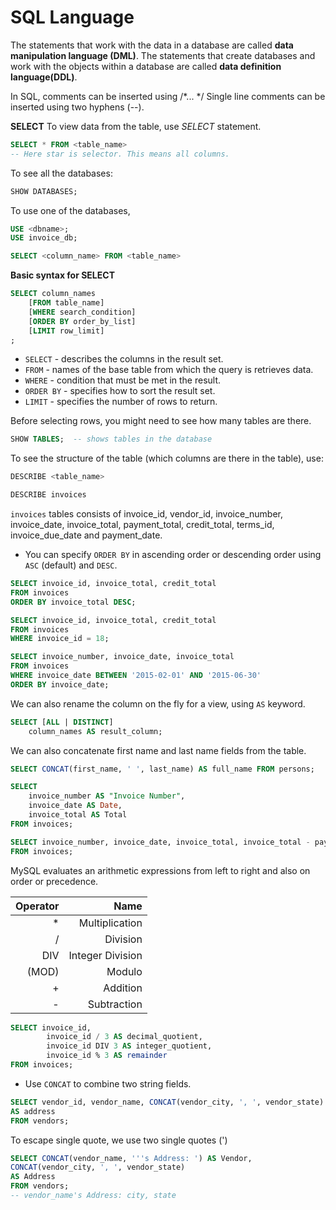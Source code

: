 # SQL Language

The statements that work with the data in a database are called **data manipulation language (DML)**. The statements that create databases and work with the objects within a database are called **data definition language(DDL)**. 

In SQL, comments can be inserted using /*... */
Single line comments can be inserted using two hyphens (--).

**SELECT** To view data from the table, use *SELECT* statement.

```sql
SELECT * FROM <table_name>
-- Here star is selector. This means all columns.
```

To see all the databases:

```sql
SHOW DATABASES;
```

To use one of the databases,

```sql
USE <dbname>;
USE invoice_db;
```

```sql
SELECT <column_name> FROM <table_name>
```

**Basic syntax for SELECT**

```sql
SELECT column_names
    [FROM table_name]
    [WHERE search_condition]
    [ORDER BY order_by_list]
    [LIMIT row_limit]
;
```

- `SELECT`  - describes the columns in the result set.
- `FROM` - names of the base table from which the query is retrieves data.
- `WHERE` - condition that must be met in the result.
- `ORDER BY` - specifies how to sort the result set.
- `LIMIT` - specifies the number of rows to return.

Before selecting rows, you might need to see how  many tables are there.

```sql
SHOW TABLES;  -- shows tables in the database
```

To see the structure of the table (which columns are there in the table), use:

```sql
DESCRIBE <table_name>
```

```sql
DESCRIBE invoices
```

`invoices` tables consists of invoice_id, vendor_id, invoice_number, invoice_date, invoice_total, payment_total, credit_total, terms_id, invoice_due_date and payment_date.

- You can specify `ORDER BY` in ascending order or descending order using `ASC` (default) and `DESC`.

```sql
SELECT invoice_id, invoice_total, credit_total
FROM invoices
ORDER BY invoice_total DESC;
```

```sql
SELECT invoice_id, invoice_total, credit_total
FROM invoices
WHERE invoice_id = 18;
```

```sql
SELECT invoice_number, invoice_date, invoice_total
FROM invoices
WHERE invoice_date BETWEEN '2015-02-01' AND '2015-06-30'
ORDER BY invoice_date;
```

We can also rename the column on the fly for a view, using `AS` keyword.

```sql
SELECT [ALL | DISTINCT]
    column_names AS result_column;
```

We can also concatenate first name and last name fields from the table.

```sql
SELECT CONCAT(first_name, ' ', last_name) AS full_name FROM persons;
```

```sql
SELECT 
    invoice_number AS "Invoice Number", 
    invoice_date AS Date, 
    invoice_total AS Total
FROM invoices;
```

```sql
SELECT invoice_number, invoice_date, invoice_total, invoice_total - payment_total - credit_total AS due
FROM invoices;
```

MySQL evaluates an arithmetic expressions from left to right and also on order or precedence.

|Operator | Name |
-----------:|----:|
|*          |Multiplication |
| /         |Division |
| DIV       | Integer Division |
|(MOD)      | Modulo |
|+          | Addition |
|-          | Subtraction |

```sql
SELECT invoice_id,
        invoice_id / 3 AS decimal_quotient,
        invoice_id DIV 3 AS integer_quotient,
        invoice_id % 3 AS remainder
FROM invoices;
```

- Use `CONCAT` to combine two string fields.

```sql
SELECT vendor_id, vendor_name, CONCAT(vendor_city, ', ', vendor_state) 
AS address 
FROM vendors;
```

To escape single quote, we use two single quotes (')

```sql
SELECT CONCAT(vendor_name, '''s Address: ') AS Vendor,
CONCAT(vendor_city, ', ', vendor_state)
AS Address
FROM vendors;
-- vendor_name's Address: city, state
```


